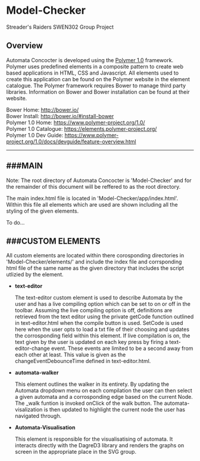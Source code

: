 # Model-Checker
Streader's Raiders SWEN302 Group Project

## Overview
Automata Concocter is developed using the [Polymer 1.0](https://www.polymer-project.org/1.0/) framework. Polymer uses predefined elements in a composite pattern 
to create web based applications in HTML, CSS and Javascript. All elements used to create this application can be found on
the Polymer website in the element catalogue. The Polymer framework requires Bower to manage third party libraries. 
Information on Bower and Bower installation can be found at their website.

Bower Home:		http://bower.io/  
Bower Install:		http://bower.io/#install-bower  
Polymer 1.0 Home:	https://www.polymer-project.org/1.0/  
Polymer 1.0 Catalogue:	https://elements.polymer-project.org/   
Polymer 1.0 Dev Guide:	https://www.polymer-project.org/1.0/docs/devguide/feature-overview.html   

-----------------------
###MAIN
-----------------------

Note: The root directory of Automata Concocter is 'Model-Checker' and for the remainder of this document will be reffered
to as the root directory.

The main index.html file is located in 'Model-Checker/app/index.html'. Within this file all elements which are used are
shown including all the styling of the given elements.

To do...

###CUSTOM ELEMENTS
-----------------------

All custom elements are located within there corosponding directories in 'Model-Checker/elements/' and include the index
file and corrsponding html file of the same name as the given directory that includes the script utlizied by the element. 

  * **text-editor**
  
    The text-editor custom element is used to describe Automata by the user and has a live compiling option which can be set
    to on or off in the toolbar. Assuming the live compiling option is off, definitions are retrieved from the text editor 
    using the private getCode function outlined in text-editor.html when the compile button is used. SetCode is used here when
    the user opts to load a txt file of their choosing and updates the corrosponding field within this element. If live compilation
    is on, the text given by the user is updated on each key press by firing a text-editor-change event. These events are limited
    to be a second away from each other at least. This value is given as the changeEventDebounceTime defined in text-editor.html.

  * **automata-walker**
   
     This element outlines the walker in its entirety. By updating the Automata dropdown menu on each compilation the user can
    then select a given automata and a corrosponding edge based on the current Node. The _walk funtion is invoked onClick of
    the walk button. The automata-visalization is then updated to highlight the current node the user has navigated through.

  * **Automata-Visualisation**
   
    This element is responsible for the visualisatising of automata. It interacts directly
    with the DagreD3 library and renders the graphs on screen in the appropriate place in
    the SVG group.  
